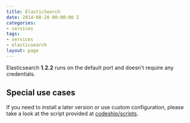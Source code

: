 ```yaml
---
title: ElasticSearch
date: 2014-08-28 00:00:00 Z
categories:
- services
tags:
- services
- elasticsearch
layout: page
---
```


Elasticsearch **1.2.2** runs on the default port and doesn't require any credentials.

## Special use cases

If you need to install a later version or use custom configuration, please take a look at the script provided at
[codeship/scripts](https://github.com/codeship/scripts/blob/master/packages/elasticsearch.sh).
